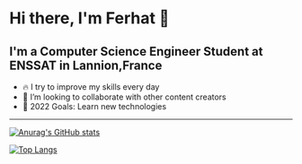 # Hi there, I'm Ferhat 👋

## I'm a Computer Science Engineer Student at ENSSAT in Lannion,France

- 🔥 I try to improve my skills every day
- 🌱 I’m looking to collaborate with other content creators
- 🥅 2022 Goals: Learn new technologies

---

[![Anurag's GitHub stats](https://github-readme-stats.vercel.app/api?username=ferhatte10&count_private=true&show_icons=true&theme=nord&custom_title=Ferhat's+GitHub+Stats&include_all_commits=true)](https://github.com/anuraghazra/github-readme-stats)


[![Top Langs](https://github-readme-stats.vercel.app/api/top-langs/?username=ferhatte10&show_icons=true&theme=nord&layout=compact&langs_count=10&custom_title=Most+used+languages+<Only+in+public+repos>&card_width=400)](https://github.com/anuraghazra/github-readme-stats)


<!--
**ferhatte10/ferhatte10** is a ✨ _special_ ✨ repository because its `README.md` (this file) appears on your GitHub profile.

Here are some ideas to get you started:

- 🔭 I’m currently working on ...
- 🌱 I’m currently learning ...
- 👯 I’m looking to collaborate on ...
- 🤔 I’m looking for help with ...
- 💬 Ask me about ...
- 📫 How to reach me: ...
- 😄 Pronouns: ...
- ⚡ Fun fact: ...
-->
